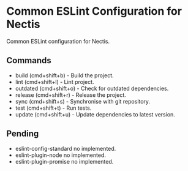 # Common ESLint Configuration for Nectis

Common ESLint configuration for Nectis.

## Commands

- build (cmd+shift+b) - Build the project.
- lint (cmd+shift+l) - Lint project.
- outdated (cmd+shift+o) - Check for outdated dependencies.
- release (cmd+shift+r) - Release the project.
- sync (cmd+shift+s) - Synchronise with git repository.
- test (cmd+shift+t) - Run tests.
- update (cmd+shift+u) - Update dependencies to latest version.

## Pending

- eslint-config-standard no implemented.
- eslint-plugin-node no implemented.
- eslint-plugin-promise no implemented.
